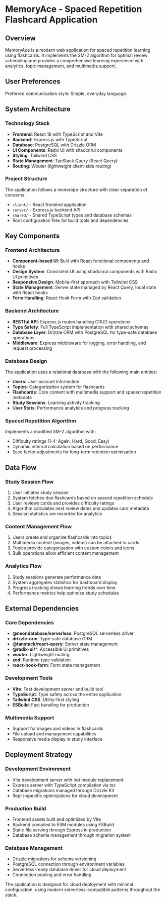 # MemoryAce - Spaced Repetition Flashcard Application

## Overview

MemoryAce is a modern web application for spaced repetition learning using flashcards. It implements the SM-2 algorithm for optimal review scheduling and provides a comprehensive learning experience with analytics, topic management, and multimedia support.

## User Preferences

Preferred communication style: Simple, everyday language.

## System Architecture

### Technology Stack
- **Frontend**: React 18 with TypeScript and Vite
- **Backend**: Express.js with TypeScript
- **Database**: PostgreSQL with Drizzle ORM
- **UI Components**: Radix UI with shadcn/ui components
- **Styling**: Tailwind CSS
- **State Management**: TanStack Query (React Query)
- **Routing**: Wouter (lightweight client-side routing)

### Project Structure
The application follows a monorepo structure with clear separation of concerns:
- `client/` - React frontend application
- `server/` - Express.js backend API
- `shared/` - Shared TypeScript types and database schemas
- Root configuration files for build tools and dependencies

## Key Components

### Frontend Architecture
- **Component-based UI**: Built with React functional components and hooks
- **Design System**: Consistent UI using shadcn/ui components with Radix UI primitives
- **Responsive Design**: Mobile-first approach with Tailwind CSS
- **State Management**: Server state managed by React Query, local state with React hooks
- **Form Handling**: React Hook Form with Zod validation

### Backend Architecture
- **RESTful API**: Express.js routes handling CRUD operations
- **Type Safety**: Full TypeScript implementation with shared schemas
- **Database Layer**: Drizzle ORM with PostgreSQL for type-safe database operations
- **Middleware**: Express middleware for logging, error handling, and request processing

### Database Design
The application uses a relational database with the following main entities:
- **Users**: User account information
- **Topics**: Categorization system for flashcards
- **Flashcards**: Core content with multimedia support and spaced repetition metadata
- **Study Sessions**: Learning activity tracking
- **User Stats**: Performance analytics and progress tracking

### Spaced Repetition Algorithm
Implements a modified SM-2 algorithm with:
- Difficulty ratings (1-4: Again, Hard, Good, Easy)
- Dynamic interval calculation based on performance
- Ease factor adjustments for long-term retention optimization

## Data Flow

### Study Session Flow
1. User initiates study session
2. System fetches due flashcards based on spaced repetition schedule
3. User reviews cards and provides difficulty ratings
4. Algorithm calculates next review dates and updates card metadata
5. Session statistics are recorded for analytics

### Content Management Flow
1. Users create and organize flashcards into topics
2. Multimedia content (images, videos) can be attached to cards
3. Topics provide categorization with custom colors and icons
4. Bulk operations allow efficient content management

### Analytics Flow
1. Study sessions generate performance data
2. System aggregates statistics for dashboard display
3. Progress tracking shows learning trends over time
4. Performance metrics help optimize study schedules

## External Dependencies

### Core Dependencies
- **@neondatabase/serverless**: PostgreSQL serverless driver
- **drizzle-orm**: Type-safe database ORM
- **@tanstack/react-query**: Server state management
- **@radix-ui/***: Accessible UI primitives
- **wouter**: Lightweight routing
- **zod**: Runtime type validation
- **react-hook-form**: Form state management

### Development Tools
- **Vite**: Fast development server and build tool
- **TypeScript**: Type safety across the entire application
- **Tailwind CSS**: Utility-first styling
- **ESBuild**: Fast bundling for production

### Multimedia Support
- Support for images and videos in flashcards
- File upload and management capabilities
- Responsive media display in study interface

## Deployment Strategy

### Development Environment
- Vite development server with hot module replacement
- Express server with TypeScript compilation via tsx
- Database migrations managed through Drizzle Kit
- Replit-specific optimizations for cloud development

### Production Build
- Frontend assets built and optimized by Vite
- Backend compiled to ESM modules using ESBuild
- Static file serving through Express in production
- Database schema management through migration system

### Database Management
- Drizzle migrations for schema versioning
- PostgreSQL connection through environment variables
- Serverless-ready database driver for cloud deployment
- Connection pooling and error handling

The application is designed for cloud deployment with minimal configuration, using modern serverless-compatible patterns throughout the stack.